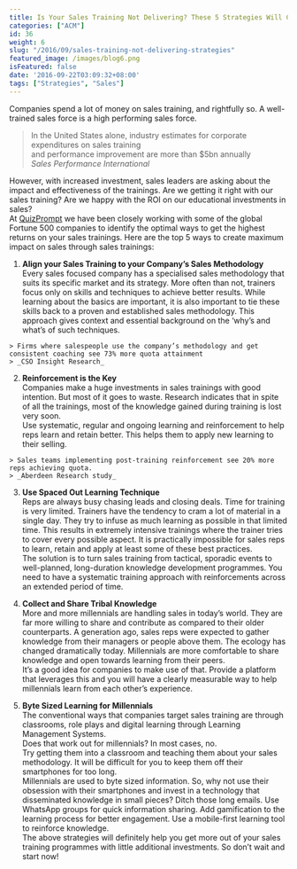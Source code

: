 ```yaml
---
title: Is Your Sales Training Not Delivering? These 5 Strategies Will Change That
categories: ["ACM"]
id: 36
weight: 6
slug: "/2016/09/sales-training-not-delivering-strategies"
featured_image: /images/blog6.png
isFeatured: false
date: '2016-09-22T03:09:32+08:00'
tags: ["Strategies", "Sales"]
---
```



Companies spend a lot of money on sales training, and rightfully so. A well-trained sales force is a high performing sales force.  

> In the United States alone, industry estimates for corporate expenditures on sales training  
> <a id="more"></a>and performance improvement are more than $5bn annually  
> _Sales Performance International_

However, with increased investment, sales leaders are asking about the impact and effectiveness of the trainings. Are we getting it right with our sales training? Are we happy with the ROI on our educational investments in sales?  
At [QuizPrompt](https://quizprompt.com) we have been closely working with some of the global Fortune 500 companies to identify the optimal ways to get the highest returns on your sales trainings. Here are the top 5 ways to create maximum impact on sales through sales trainings:

  1.  **Align your Sales Training to your Company’s Sales Methodology**  
  Every sales focused company has a specialised sales methodology that suits its specific market and its strategy. More often than not, trainers focus only on skills and techniques to achieve better results. While learning about the basics are important, it is also important to tie these skills back to a proven and established sales methodology. This approach gives context and essential background on the ‘why’s and what’s of such techniques.

    > Firms where salespeople use the company’s methodology and get consistent coaching see 73% more quota attainment  
    > _CSO Insight Research_

  2.  **Reinforcement is the Key**  
  Companies make a huge investments in sales trainings with good intention. But most of it goes to waste. Research indicates that in spite of all the trainings, most of the knowledge gained during training is lost very soon.  
  Use systematic, regular and ongoing learning and reinforcement to help reps learn and retain better. This helps them to apply new learning to their selling.

    > Sales teams implementing post-training reinforcement see 20% more reps achieving quota.  
    > _Aberdeen Research study_

  3.  **Use Spaced Out Learning Technique**  
  Reps are always busy chasing leads and closing deals. Time for training is very limited. Trainers have the tendency to cram a lot of material in a single day. They try to infuse as much learning as possible in that limited time. This results in extremely intensive trainings where the trainer tries to cover every possible aspect. It is practically impossible for sales reps to learn, retain and apply at least some of these best practices.  
  The solution is to turn sales training from tactical, sporadic events to well-planned, long-duration knowledge development programmes. You need to have a systematic training approach with reinforcements across an extended period of time.

  4.  **Collect and Share Tribal Knowledge**  
  More and more millennials are handling sales in today’s world. They are far more willing to share and contribute as compared to their older counterparts. A generation ago, sales reps were expected to gather knowledge from their managers or people above them. The ecology has changed dramatically today. Millennials are more comfortable to share knowledge and open towards learning from their peers.  
  It’s a good idea for companies to make use of that. Provide a platform that leverages this and you will have a clearly measurable way to help millennials learn from each other’s experience.

  5.  **Byte Sized Learning for Millennials**  
  The conventional ways that companies target sales training are through classrooms, role plays and digital learning through Learning Management Systems.  
  Does that work out for millennials? In most cases, no.  
  Try getting them into a classroom and teaching them about your sales methodology. It will be difficult for you to keep them off their smartphones for too long.  
  Millennials are used to byte sized information. So, why not use their obsession with their smartphones and invest in a technology that disseminated knowledge in small pieces? Ditch those long emails. Use WhatsApp groups for quick information sharing. Add gamification to the learning process for better engagement. Use a mobile-first learning tool to reinforce knowledge.  
  The above strategies will definitely help you get more out of your sales training programmes with little additional investments. So don’t wait and start now!
